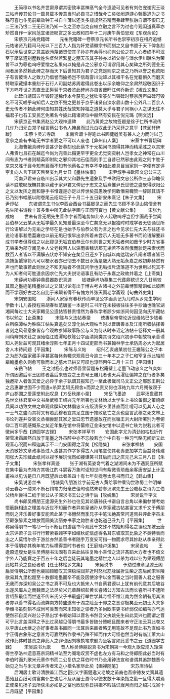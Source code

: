 <!-- { "loadSidebar": true } -->
　　王简穆以书名齐世窦臮谓其密致丰冨神髙气全今遗迹可见者有刘伯宠谢宪王琰三帖尚传其论书一篇具载本传意当时必自书之惜哉今亡矣张闳道游心翰墨追为之书殊可喜也仆见前辈效钟王书自羊薄以还类多规规然虽精而弗肆至张融自谓不恨已无二王法乃恨二王无已法乃知一艺之至亦当克自植立融之言不为过也今观闳道真草亦矫然自作一家风范宜诸贤叹赏之多云政和四年十二月庚午黄伯思观【东观余论】
　　宋蔡京元祐党籍碑
　　元祐党籍碑一卷蔡京元长所书也崇寜初京在相府追憾元祐诸贤乃籍司马光以下三百九人指为奸党请徽宗书而刻之又自书颁于天下俾各刻石以示后世京之意盖欲汚蔑诸贤使其子孙亦有余辱也抑岂公论之在人心者终不可泯至于摩挲遗刻歴数姓名粲然若繁星之丽天虽其子孙亦以祖父得与洓水伊川聮名为荣曽不以为辱也呜呼爱憎之私果何以掩是非之公邪京可谓谬用其心矣碑之所列德业无闻者居多然赖此碑之存而天下后世知其为君子之党是则京之诋之乃所以誉之也欧阳子有言彼谗人之致力乃借誉而揄扬岂不信哉霅川沈暐以其祖干名在党籍惧久而磨灭特取家藏搨本重刻于石行人司副姑苏周君得此卷出以示余瞻仰之余肃然起敬因识于下方呜呼世之恶直丑正髣髴于京者览此碑尚亦自省哉旴江何乔新识【椒丘文集】
　　此碑自靖国五年毁碎遂稀传本今获见之犹钦宝箓矣当毁碑时蔡京厉声曰碑可毁名不可灭嗟乎乌知后人之欲不毁之更甚于京乎诸贤自涑水睂山数十公外凡二百余人史无传者不頼此碑何由知其姓氏哉故知择福之道莫大乎与君子同祸小人之谋无往不福君子也石工安民乞免著名今披此籍诸贤位中赫然有安民在倪元璐【明文选】
　　宋蔡京正书集贤赵公大观神道碑
　　此乃黄羙之故物签题是徐子仁所书流传几许乃归元白郑子经言蔡公书令人掩鼻而过元白収此无乃采菲之意乎【苍润轩碑跋】
　　宋蔡卞灵岩寺疏
　　米南宫谓卞得笔此书圎徤遒羙有兼人之力而时以己意叅之盖有书笔无书学者要之不可以人废也【弇州山人稾】
　　宋蔡卞书曹娥碑
　　北海曹娥真碑传世甚少皆摹刻也此蔡卞于元祐间书颇得其神而精采胜之以其宋人弗贵也且石在越迄今尚为完善此搨更早字更全尤觉奕奕射人岂孝女之神常在山川间有志为书者则精英即附助之邪抑其地石佳而刻手工自昔已然邪由此观之则卞胜于京京又胜于襄今知有襄而不知有他蔡名之有幸不幸如此若具目当家则一字便有定评寜复向人言下转天啓癸亥九月廿日【墨林快事】
　　宋尹焞手书欧阳文忠公三志
　　河南尹君来自临川出示其大父和静先生遗象及手书欧阳文忠公所作三志仰瞻伏读不胜敬叹既橅其象以藏于家尹君又俾记于志文之后熹惟尹氏世徳之盛既得欧阳公之文以发挥之而和静手书惟谨是亦足以传世矣孤愚晚学何敢僭易輙赞一辞顾其请不已乃别书幅纸以附卷尾云绍熙壬子十月二十五日新安朱熹记【朱子文集】
　　宋尹焞帖
　　东坡谓先生书似李西台西台书葢屡见之而先生书顾不多见山隂僧舍有先生所书诗数十首多集中所无此帖字画与正同可寳也【黄文献公集】
　　宋张九成帖
　　世未有言无垢先生善作字者而笔势如此令人起敬呜呼岂但字画哉予尝闻吕伯恭父云某从无垢学最久见知爱最深至今亡矣念无以报独时时戒学者无徒诵世所行论语解以为无垢之学尽在是也始予与伯恭父有为言之也今见求仁先大夫与往还书说论语事甚悉葢雍也以前无垢已恨早出余所着未尝示人无垢无多著书而论语解要非成书学者但尊信之以此窥见无垢宜伯恭云尔也则世之知无垢者何如哉予少时方省事无垢来为郡守闻见乡人父老数百人以滛雨害稼诉郡无垢若不省然俄而驶足来索状而数百人者皆以不满解去状亦不知安在矣旦日还乡下自城以南达瑞安凡闸者堰者皆已决捕鱼蟹箪笱凡可以梗水者亦已彻去不数日水落是歳大熟无垢永嘉之政初非赫然有声也而敏事若此则世之不知无垢者不但其问学也无垢摈斥流落道不为世用以死其不为人知者何可胜道余因求仁先大夫説论语事且有助于永嘉之政故并着之【止斋集】
　　宋薛尚功摹钟鼎彞器款识真迹
　　钱塘薛尚功摹集三代彞鼎欵识文凡廿焉较其器之墨迹笔精墨妙过之又其讨论有出于博古考古诸书之外前辈博雅精诣如此彼困而不学窃好古之名自比于米颠者得不有愧方外张天雨老学斋观【句曲外史集】
　　宋胡安国帖
　　浙间人家家有春秋传而罕见公字画余记为儿时从乡先生学同学数十儿儿各授程易胡春秋范唐鉴一本是时三书所在未锓板往往多手抄诵也晚官湖湘间每过士大夫家輙见公遗帖皆甚贵惜然为春秋学者顾少如浙间何因见向氏所藏帖书以勉之【止斋集】
　　宋陈与义法帖奏稾
　　徳夀皇帝常论近世绛帖已少钱希白所临潭帖为胜临江帖失真逺矣又淳化帖大观帖当时以晋唐善本及江南所収帖择善者刻之风骨意象皆存今观故参知政事陈公与义为侍从时奉诏定法帖十卷释文一册其间稍辨刘次荘之误殆临江或潭帖欤陈公字画清简类其诗文绍兴初歩中朝故特承善诱知人尧哲兹可观其绪余淳熙七年正月十四试吏部尚书兼翰林学士承防周必大为起居舍人木待问题【平园集】
　　宋陈与义帖
　　绍兴乙亥歳某初仕王畿陈公之子本之为郎为监家藏手泽甚富每休务輙求观竟日今逾三十年本之之子仁和宰复示此轴前辈翰墨愈久则愈可敬而本之墓木已拱又可叹也淳熙丙午二月十三日【平园集】
　　宋岳飞帖
　　王之讨杨么也过师吾里留题东松庵壁上老墨飞动忠义之气奕如所谓因邀后军王团练者葢后来告变之王贵号王雕儿者也天兵濯征偏裨之在行者多矣独邀斯人者饭其爱之必异于余子孰谓其报知己一至此极哉司马文正公之邢恕王荆公之吕惠卿世固不少而逄杀羿孟轲氏顾舍而羿之责又何也淳祐九年六月朔敬观于庐山郡圃之爱莲堂附此叹息【方岳秋崖小稾】
　　宋岳飞墨迹
　　武寜汤盘蔵其先世文林君军中文书岳武穆王绍兴元年所署也文林始以太学生上书论备御之策崎岖兵间以功致文林之命观此牒知文林倡忠义击叛溃保乡里甚直而壮噫可以见其人心之一士气之盛而其将又有若武穆者宜其足立国于摧败危亡之余也盘言武穆之死文林上书论列遂并受害文丞相尝题其家之堂曰忠节遗墨故在而张循王刘大尉所署别为卷俯仰二百年而感慨系之矣近年集在馆中将纂修辽金宋史馆中以遗书亡轶为説若此者可徴尚多乎哉【道园学古録】
　　宋张孝祥草书
　　安国此字尤为清劲如枯松折竹架雪凌霜超然自放于笔墨之外虽醉中亦不忘般若岂个中自有一种习气略无间断又此观音心呪而曰释迦其示不二门安国得之深矣【松隐集】
　　宋张孝祥帖
　　安国天资敏妙文章政事皆过人逺甚其作字多得古人用笔意使其老夀更加学力当益竒伟建阳张大夫珍藏此纸间以视予展玩恍然如接谭笑书其后而归之庆元己未三月八日【朱子文集】
　　宋张孝祥真迹
　　张于湖有英姿竒气着之湖湘间未为不遇洞庭所赋在集中最为杰特方其吸江酌斗賔客万象时讵知世间有紫微青琐哉余客唐安湖上计孟甫袖以见访是日八月既望后此者盖四十有七年矣抚卷太息书而归之【鹤山集】
　　宋吴说游丝书
　　钱塘吴传朋游丝字前无古人黄给事仲乘钧尝称蜀士仲明举诗云春吞一缕来不断石钧笔力归毫芒佳句也然未若参汉滨先生王公瞻叔之诗为工伯父杨州尝得二纸于吴公从子深求书王公之诗于后【攻媿集】
　　宋吴说千字文
　　尚书郎吴傅朋王逢源先生外孙也往见其论唐孙氏书谱自言总角以来徧参博考始悟筋脉相连之理盖与近世不知而作者异矣皇诸孙从季家藏古帖甚富又求千文于傅朋而刻之非乐善好事安能若此某于书懵然而季兄子中笔法絶髙常问道焉共评此字虽未至颠张醉素之雄放而圆美流丽亦书家之韵胜者也乾道己丑九月【平园集】
　　世称吴傅朋书一笔尽一行不断目曰游丝书今观此千文殊不然始知得名之误也东坡云唐太宗评萧子云书行行若萦春蚓字字如绾秋蛇信虚得名耳东坡取其比象之不类特表而出之人莫悟尔余于游丝亦然盖善书者随手万变安可指一物而求尽其妙赵从季亲得此本于傅朋亦其晩年笔力纵横得意时书者也【王庭珪卢溪集】
　　宋吴说帖
　　王逢原遗腹女是生吴傅朋书法固有自来此帖往复殆小乘僧之流非髙蹈大方者也不倚文字外人乃能寳之于百五十年之后岂徒玩其笔墨之精世之人以杀为戏以业为果观傅朋此帖井荣之良砭者欤【任士林松乡文集】
　　宋吴说书
　　予幼过豫章见滕王阁扁吴傅朋公所题也裴回顾瞻叹其深稳端润非近时怒张筋脉屈折生柴之态后闻宋阜陵欲易其九里松题至十数御笔墨而卒不能及因使涂字以金而署之当时固善人君之服善无我而亦深知吴公之书之真不可及也大抵宋人书自蔡君谟以上犹有前代意其后坡谷出遂风靡从之而魏晋之法尽矣米元章薛绍彭黄长睿诸公方知古法而长睿所书不逮所言绍彭最佳而世遂不传米氏父子书最盛行举世学其竒怪不惟江南为然金朝有用其法者亦以善书得名而流弊南方特盛遂有于湖之险至于即之之恶谬极矣至元初士大夫多学顔书虽刻鹄不成尚可类鹜而宋末知张之谬者乃多尚欧率更书纤弱仅如编苇亦气运使然邪自吴兴赵公子昂出学书者始知以晋名书然吾父执姚先生曰此吴兴也而谓之晋可乎此言盖深得之予比过吴越见傅朋书最多皆随分賛叹且图来者守正法云耳此卷又以李唐山水继之亦好事者盖书画同一法耳后来画者略无用笔故不足观此书乃直如书字正得古象形之意甚为可嘉然所作隶书乃殊不知而作大可怪也然当时有临江萧大山政作此体时甚贵之非此人之罪也因刘椽执笔求题为坐客言如此悉书之云【道园学古録】
　　宋吴説书九歌
　　昔人称吴傅朋説真书为宋朝第一今观九歌应规入矩深得兰亭洛神遗意髙宗洞精书法至为阁笔叹赏不虚也左方有马和之侍郎图此必当时有李伯时画九歌米元章作书而二公复仿之耳伯时书乃全用钟法宣和谱谓其追踪魏晋今始见之当与米元章并传者宋之小楷名家尽此矣【画禅随笔】
　　宋苏庠诗帖
　　后湖居士歌诗清腴盖江西之别又字画健逸又老坡之苖裔也吾宗徳友丈寳其遗墨殆且百纸可谓富矣仆生也后不及从居士游今以徳友数十年染指之勤一旦得大嚼焉正使亲见扬子云所获未必如是之冨也欣玩弥日拱揖不暇姑识嵗月而归之绍兴戊寅十二月既望【平园集】
